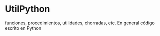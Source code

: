 # UtilPython
funciones, procedimientos, utilidades, chorradas, etc. En general código escrito en Python 
